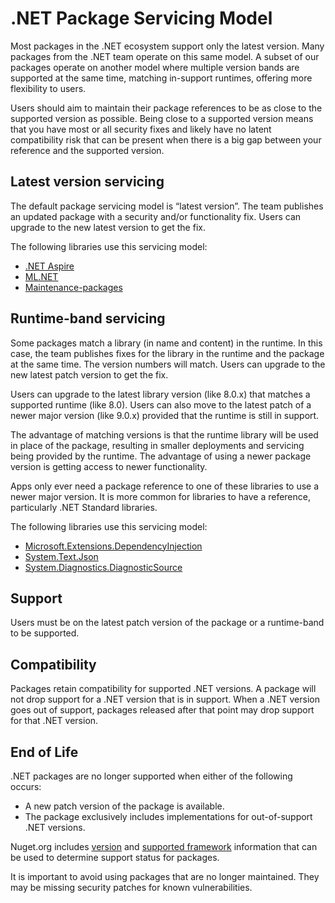 # .NET Package Servicing Model

Most packages in the .NET ecosystem support only the latest version. Many packages from the .NET team operate on this same model. A subset of our packages operate on another model where multiple version bands are supported at the same time, matching in-support runtimes, offering more flexibility to users.

Users should aim to maintain their package references to be as close to the supported version as possible. Being close to a supported version means that you have most or all security fixes and likely have no latent compatibility risk that can be present when there is a big gap between your reference and the supported version.

## Latest version servicing

The default package servicing model is “latest version”. The team publishes an updated package with a security and/or functionality fix. Users can upgrade to the new latest version to get the fix.

The following libraries use this servicing model:

- [.NET Aspire](https://github.com/dotnet/aspire)
- [ML.NET](https://github.com/dotnet/machinelearning)
- [Maintenance-packages](https://github.com/dotnet/maintenance-packages)

## Runtime-band servicing

Some packages match a library (in name and content) in the runtime. In this case, the team publishes  fixes for the library in the runtime and the package at the same time. The version numbers will match. Users can upgrade to the new latest patch version to get the fix.

Users can upgrade to the latest library version (like 8.0.x) that matches a supported runtime (like 8.0). Users can also move to the latest patch of a newer major version (like 9.0.x) provided that the runtime is still in support.

The advantage of matching versions is that the runtime library will be used in place of the package, resulting in smaller deployments and servicing being provided by the runtime. The advantage of using a newer package version is getting access to newer functionality.

Apps only ever need a package reference to one of these libraries to use a newer major version. It is more common for libraries to have a reference, particularly .NET Standard libraries.

The following libraries use this servicing model:

- [Microsoft.Extensions.DependencyInjection](https://www.nuget.org/packages/Microsoft.Extensions.DependencyInjection)
- [System.Text.Json](https://www.nuget.org/packages/System.Text.Json)
- [System.Diagnostics.DiagnosticSource](https://www.nuget.org/packages/System.Diagnostics.DiagnosticSource)

## Support

Users must be on the latest patch version of the package or a runtime-band to be supported.

## Compatibility

Packages retain compatibility for supported .NET versions. A package will not drop support for a .NET version that is in support. When a .NET version goes out of support, packages released after that point may drop support for that .NET version.

## End of Life

.NET packages are no longer supported when either of the following occurs:

- A new patch version of the package is available.
- The package exclusively includes implementations for out-of-support .NET versions.

Nuget.org includes [version](https://www.nuget.org/packages/System.Text.Json/#versions-body-tab) and [supported framework](https://www.nuget.org/packages/System.Text.Json/#supportedframeworks-body-tab) information that can be used to determine support status for packages.

It is important to avoid using packages that are no longer maintained. They may be missing security patches for known vulnerabilities.
